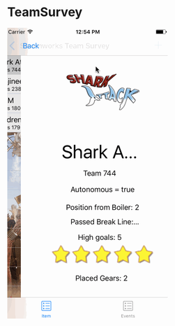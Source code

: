 # TeamSurvey

![](https://github.com/alessandraleone/TeamSurvey/blob/master/Team%20Survey%20Overview.gif)

